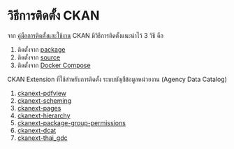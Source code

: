# วิธีการติดตั้ง CKAN

จาก [คู่มือการติดตั้งและใช้งาน][docs] CKAN มีวิธีการติดตั้งแนะนำไว้ 3 วิธี คือ
   1. ติดตั้งจาก [package][insPackage]
   2. ติดตั้งจาก [source][insSource]
   3. ติดตั้งจาก [Docker Compose][insDocker]

CKAN Extension ที่ใช้สำหรับการติดตั้ง ระบบบัญชีข้อมูลหน่วยงาน (Agency Data Catalog)
   1. [ckanext-pdfview](ckan-extension.md#1-ckanext-pdfview)
   2. [ckanext-scheming](ckan-extension.md#2-ckanext-scheming)
   3. [ckanext-pages](ckan-extension.md#3-ckanext-pages)
   4. [ckanext-hierarchy](ckan-extension.md#4-ckanext-hierarchy)
   5. [ckanext-package-group-permissions](ckan-extension.md#5-ckanext-package-group-permissions)
   6. [ckanext-dcat](ckan-extension.md#6-ckanext-dcat)
   7. [ckanext-thai_gdc](ckan-extension.md#7-ckanext-thai_gdc)



   [docs]: <https://docs.ckan.org/en/2.8/maintaining/installing/index.html>
   [insPackage]: <from-package.md>
   [insSource]: <from-source.md>
   [insDocker]: <from-docker-compose.md>
